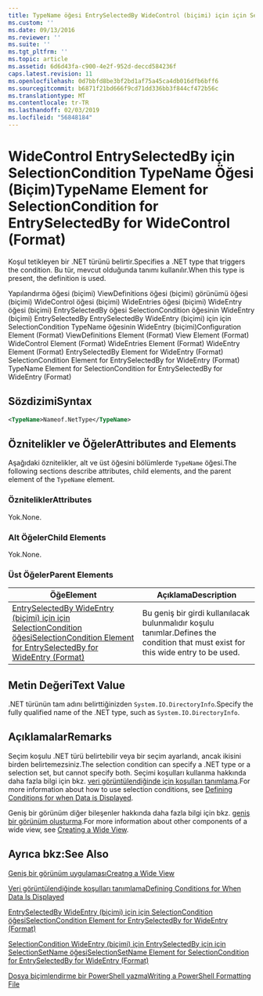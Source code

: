 ```yaml
---
title: TypeName öğesi EntrySelectedBy WideControl (biçimi) için için SelectionCondition için | Microsoft Docs
ms.custom: ''
ms.date: 09/13/2016
ms.reviewer: ''
ms.suite: ''
ms.tgt_pltfrm: ''
ms.topic: article
ms.assetid: 6d6d43fa-c900-4e2f-952d-deccd584236f
caps.latest.revision: 11
ms.openlocfilehash: 0d7bbfd8be3bf2bd1af75a45ca4db016dfb6bff6
ms.sourcegitcommit: b6871f21bd666f9cd71dd336bb3f844cf472b56c
ms.translationtype: MT
ms.contentlocale: tr-TR
ms.lasthandoff: 02/03/2019
ms.locfileid: "56848184"
---
```

# <a name="typename-element-for-selectioncondition-for-entryselectedby-for-widecontrol-format"></a><span data-ttu-id="d546d-102">WideControl EntrySelectedBy için SelectionCondition TypeName Öğesi (Biçim)</span><span class="sxs-lookup"><span data-stu-id="d546d-102">TypeName Element for SelectionCondition for EntrySelectedBy for WideControl (Format)</span></span>

<span data-ttu-id="d546d-103">Koşul tetikleyen bir .NET türünü belirtir.</span><span class="sxs-lookup"><span data-stu-id="d546d-103">Specifies a .NET type that triggers the condition.</span></span> <span data-ttu-id="d546d-104">Bu tür, mevcut olduğunda tanımı kullanılır.</span><span class="sxs-lookup"><span data-stu-id="d546d-104">When this type is present, the definition is used.</span></span>

<span data-ttu-id="d546d-105">Yapılandırma öğesi (biçimi) ViewDefinitions öğesi (biçimi) görünümü öğesi (biçimi) WideControl öğesi (biçimi) WideEntries öğesi (biçimi) WideEntry öğesi (biçimi) EntrySelectedBy öğesi SelectionCondition öğesinin WideEntry (biçimi) EntrySelectedBy EntrySelectedBy WideEntry (biçimi) için için SelectionCondition TypeName öğesinin WideEntry (biçimi)</span><span class="sxs-lookup"><span data-stu-id="d546d-105">Configuration Element (Format) ViewDefinitions Element (Format) View Element (Format) WideControl Element (Format) WideEntries Element (Format) WideEntry Element (Format) EntrySelectedBy Element for WideEntry (Format) SelectionCondition Element for EntrySelectedBy for WideEntry (Format) TypeName Element for SelectionCondition for EntrySelectedBy for WideEntry (Format)</span></span>

## <a name="syntax"></a><span data-ttu-id="d546d-106">Sözdizimi</span><span class="sxs-lookup"><span data-stu-id="d546d-106">Syntax</span></span>

```xml
<TypeName>Nameof.NetType</TypeName>
```

## <a name="attributes-and-elements"></a><span data-ttu-id="d546d-107">Öznitelikler ve Öğeler</span><span class="sxs-lookup"><span data-stu-id="d546d-107">Attributes and Elements</span></span>

<span data-ttu-id="d546d-108">Aşağıdaki öznitelikler, alt ve üst öğesini bölümlerde `TypeName` öğesi.</span><span class="sxs-lookup"><span data-stu-id="d546d-108">The following sections describe attributes, child elements, and the parent element of the `TypeName` element.</span></span>

### <a name="attributes"></a><span data-ttu-id="d546d-109">Öznitelikler</span><span class="sxs-lookup"><span data-stu-id="d546d-109">Attributes</span></span>

<span data-ttu-id="d546d-110">Yok.</span><span class="sxs-lookup"><span data-stu-id="d546d-110">None.</span></span>

### <a name="child-elements"></a><span data-ttu-id="d546d-111">Alt Öğeler</span><span class="sxs-lookup"><span data-stu-id="d546d-111">Child Elements</span></span>

<span data-ttu-id="d546d-112">Yok.</span><span class="sxs-lookup"><span data-stu-id="d546d-112">None.</span></span>

### <a name="parent-elements"></a><span data-ttu-id="d546d-113">Üst Öğeler</span><span class="sxs-lookup"><span data-stu-id="d546d-113">Parent Elements</span></span>

|<span data-ttu-id="d546d-114">Öğe</span><span class="sxs-lookup"><span data-stu-id="d546d-114">Element</span></span>|<span data-ttu-id="d546d-115">Açıklama</span><span class="sxs-lookup"><span data-stu-id="d546d-115">Description</span></span>|
|-------------|-----------------|
|[<span data-ttu-id="d546d-116">EntrySelectedBy WideEntry (biçimi) için için SelectionCondition öğesi</span><span class="sxs-lookup"><span data-stu-id="d546d-116">SelectionCondition Element for EntrySelectedBy for WideEntry (Format)</span></span>](./selectioncondition-element-for-entryselectedby-for-widecontrol-format.md)|<span data-ttu-id="d546d-117">Bu geniş bir girdi kullanılacak bulunmalıdır koşulu tanımlar.</span><span class="sxs-lookup"><span data-stu-id="d546d-117">Defines the condition that must exist for this wide entry to be used.</span></span>|

## <a name="text-value"></a><span data-ttu-id="d546d-118">Metin Değeri</span><span class="sxs-lookup"><span data-stu-id="d546d-118">Text Value</span></span>

<span data-ttu-id="d546d-119">.NET türünün tam adını belirttiğinizden `System.IO.DirectoryInfo`.</span><span class="sxs-lookup"><span data-stu-id="d546d-119">Specify the fully qualified name of the .NET type, such as `System.IO.DirectoryInfo`.</span></span>

## <a name="remarks"></a><span data-ttu-id="d546d-120">Açıklamalar</span><span class="sxs-lookup"><span data-stu-id="d546d-120">Remarks</span></span>

<span data-ttu-id="d546d-121">Seçim koşulu .NET türü belirtebilir veya bir seçim ayarlandı, ancak ikisini birden belirtemezsiniz.</span><span class="sxs-lookup"><span data-stu-id="d546d-121">The selection condition can specify a .NET type or a selection set, but cannot specify both.</span></span> <span data-ttu-id="d546d-122">Seçimi koşulları kullanma hakkında daha fazla bilgi için bkz. [veri görüntülendiğinde için koşulları tanımlama](./defining-conditions-for-displaying-data.md).</span><span class="sxs-lookup"><span data-stu-id="d546d-122">For more information about how to use selection conditions, see [Defining Conditions for when Data is Displayed](./defining-conditions-for-displaying-data.md).</span></span>

<span data-ttu-id="d546d-123">Geniş bir görünüm diğer bileşenler hakkında daha fazla bilgi için bkz. [geniş bir görünüm oluşturma](./creating-a-wide-view.md).</span><span class="sxs-lookup"><span data-stu-id="d546d-123">For more information about other components of a wide view, see [Creating a Wide View](./creating-a-wide-view.md).</span></span>

## <a name="see-also"></a><span data-ttu-id="d546d-124">Ayrıca bkz:</span><span class="sxs-lookup"><span data-stu-id="d546d-124">See Also</span></span>

[<span data-ttu-id="d546d-125">Geniş bir görünüm uygulaması</span><span class="sxs-lookup"><span data-stu-id="d546d-125">Creatng a Wide View</span></span>](./creating-a-wide-view.md)

[<span data-ttu-id="d546d-126">Veri görüntülendiğinde koşulları tanımlama</span><span class="sxs-lookup"><span data-stu-id="d546d-126">Defining Conditions for When Data Is Displayed</span></span>](./defining-conditions-for-displaying-data.md)

[<span data-ttu-id="d546d-127">EntrySelectedBy WideEntry (biçimi) için için SelectionCondition öğesi</span><span class="sxs-lookup"><span data-stu-id="d546d-127">SelectionCondition Element for EntrySelectedBy for WideEntry (Format)</span></span>](./selectioncondition-element-for-entryselectedby-for-widecontrol-format.md)

[<span data-ttu-id="d546d-128">SelectionCondition WideEntry (biçimi) için EntrySelectedBy için için SelectionSetName öğesi</span><span class="sxs-lookup"><span data-stu-id="d546d-128">SelectionSetName Element for SelectionCondition for EntrySelectedBy for WideEntry (Format)</span></span>](./selectionsetname-element-for-selectioncondition-for-entryselectedby-for-wideentry-format.md)

[<span data-ttu-id="d546d-129">Dosya biçimlendirme bir PowerShell yazma</span><span class="sxs-lookup"><span data-stu-id="d546d-129">Writing a PowerShell Formatting File</span></span>](./writing-a-powershell-formatting-file.md)
